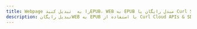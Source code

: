 ---title: Webpage را به  تبدیل کنیدEPUB، WEB به EPUB مبدل رایگان یا Curl SDKdescription: تبدیل رایگانWEB به EPUB با استفاده از Curl Cloud APIs & SDK همچنین اسناد PDF را در Cloud ایجاد، ویرایش و رندر کنید.---